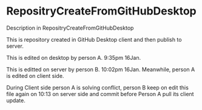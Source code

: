 # RepositryCreateFromGitHubDesktop
Description in RepositryCreateFromGitHubDesktop

This is repository created in GitHub Desktop client and then publish to server.


This is edited on desktop by person A. 9:35pm 16Jan.

This is editted on server by person B. 10:02pm 16Jan. Meanwhile, person A is edited on client side. 

During Client side person A is solving conflict, person B keep on edit this file again on 10:13 on server side and commit before Person A pull its client update.
